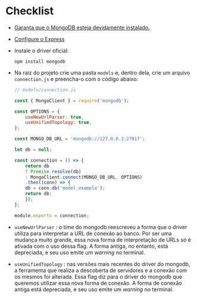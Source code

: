 # Checklist

- [Garanta que o MongoDB esteja devidamente instalado.](../../../Bloco-22-Introducao-ao-MongoDB)

- [Configure o Express](../../../Bloco-25-Introducao-ao-desenvolvimento-Web-com-NodeJS/4-Express:-HTTP-com-Node.js/Content/checklistExpress.md)

- Instale o driver oficial:

  ```shell
  npm install mongodb
  ```

- Na raiz do projeto crie uma pasta `models` e, dentro dela, crie um arquivo `connection.js` e preencha-o com o código abaixo:

  ```js
  // models/connection.js
  
  const { MongoClient } = require('mongodb');
  
  const OPTIONS = {
      useNewUrlParser: true,
      useUnifiedTopology: true,
  };
  
  const MONGO_DB_URL = 'mongodb://127.0.0.1:27017';
  
  let db = null;
  
  const connection = () => {
      return db
      ? Promise.resolve(db)
      : MongoClient.connect(MONGO_DB_URL, OPTIONS)
      .then((conn) => {
      db = conn.db('model_example');
      return db;
      });
  };
  
  module.exports = connection;
  ```

- `useNewUrlParser` : o time do mongodb reescreveu a forma que o driver utiliza para interpretar a URL de conexão ao banco. Por ser uma mudança muito grande, essa nova forma de interpretação de URLs só é ativada com o uso dessa flag. A forma antiga, no entanto, está depreciada, e seu uso emite um *warning* no terminal.
- `useUnifiedTopology` : nas versões mais recentes do driver do mongodb, a ferramenta que realiza a descoberta de servidores e a conexão com os mesmos foi alterada. Essa flag diz para o driver do mongodb que queremos utilizar essa nova forma de conexão. A forma de conexão antiga está depreciada, e seu uso emite um *warning* no terminal.